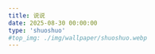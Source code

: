 ```yaml
---
title: 说说
date: 2025-08-30 00:00:00
type: 'shuoshuo'
#top_img: ./img/wallpaper/shuoshuo.webp
---
```

